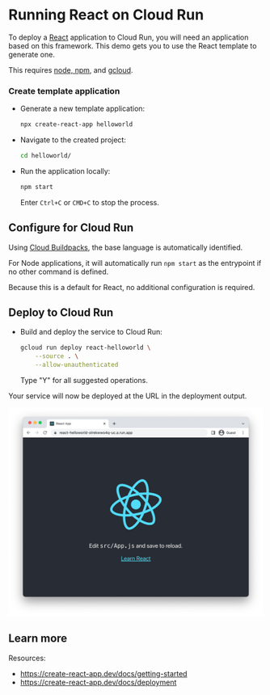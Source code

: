 # Running React on Cloud Run

<!--- Generated 2022-08-24 06:26:55.798578 -->

To deploy a [React](https://reactjs.org/) application to Cloud Run, you will need an application
based on this framework. This demo gets you to use the React template to generate one. 

This requires [node, npm](https://cloud.google.com/nodejs/docs/setup), and [gcloud](https://cloud.google.com/sdk/docs/install). 

### Create template application


* Generate a new template application: 

    ```bash
    npx create-react-app helloworld
    ```




* Navigate to the created project:

    ```bash
    cd helloworld/
    ```

* Run the application locally:

    ```bash
    npm start
    ```

    Enter `Ctrl+C` or `CMD+C` to stop the process.


## Configure for Cloud Run

Using [Cloud Buildpacks](https://github.com/GoogleCloudPlatform/buildpacks), 
the base language is automatically identified.


For Node applications, it will automatically run `npm start` as the entrypoint if no other command is defined. 


Because this is a default for React, no additional configuration is required.






## Deploy to Cloud Run

* Build and deploy the service to Cloud Run: 


    ```bash
    gcloud run deploy react-helloworld \
        --source . \
        --allow-unauthenticated 
    ```

    Type "Y" for all suggested operations.


Your service will now be deployed at the URL in the deployment output.

![Example React deployment](example.png)





## Learn more

Resources: 

- https://create-react-app.dev/docs/getting-started
- https://create-react-app.dev/docs/deployment

